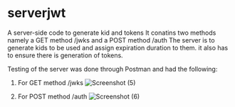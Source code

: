 # serverjwt
A server-side code to generate kid and tokens
It conatins two methods namely a GET method /jwks and a POST method /auth
The server is to generate kids to be used and assign expiration duration to them. it also has to 
ensure there is generation of tokens.

Testing of the server was done through Postman and had the following:

1. For GET method /jwks
   ![Screenshot (5)](https://github.com/Harshkappa/serverjwt/assets/162372080/2ef75963-3e24-46ad-ba6c-8e4e27fb578f)

2. For POST method /auth
   ![Screenshot (6)](https://github.com/Harshkappa/serverjwt/assets/162372080/898fb04d-77ea-46c3-a8d6-048e96fffbed)

